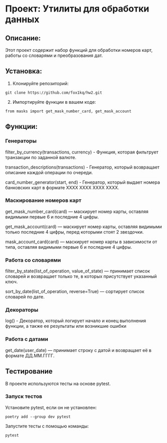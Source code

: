 # Проект: Утилиты для обработки данных

## Описание:

Этот проект содержит набор функций для обработки номеров карт, работы со словарями и преобразования дат.

## Установка:

1. Клонируйте репозиторий:

```
git clone https://github.com/fox1kq/hw2.git
```

2. Импортируйте функции в вашем коде:

```
from masks import get_mask_number_card, get_mask_account
```

## Функции:

### Генераторы

filter_by_currency(transactions, currency) - Функция, которая фильтрует транзакции по заданной валюте.

transaction_descriptions(transactions) - Генератор, который возвращает описание каждой операции по очереди.

card_number_generator(start, end) - Генератор, который выдает номера банковских карт в формате XXXX XXXX XXXX XXXX.

### Маскирование номеров карт

get_mask_number_card(card) — маскирует номер карты, оставляя видимыми первые 6 и последние 4 цифры.

get_mask_account(card) — маскирует номер карты, оставляя видимыми только последние 4 цифры, перед которыми стоят 2
звездочки.

mask_account_card(card) — маскирует номер карты в зависимости от типа, оставляя видимыми первые 6 и последние 4 цифры.

### Работа со словарями

filter_by_state(list_of_operation, value_of_state) — принимает список словарей и возвращает только те, в которых
присутствует указанный ключ.

sort_by_date(list_of_operation, reverse=True) — сортирует список словарей по дате.


### Декораторы

log() - Декоратор, который логирует начало и конец выполнения функции, а также ее результаты или возникшие ошибки

### Работа с датами

get_date(user_date) — принимает строку с датой и возвращает её в формате ДД.ММ.ГГГГ.

## Тестирование 
В проекте используются тесты на основе pytest.

### Запуск тестов 
Установите pytest, если он не установлен:

```
poetry add --group dev pytest
```

Запустите тесты с помощью команды:
```
pytest
```
